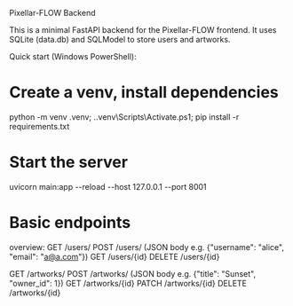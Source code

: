 Pixellar-FLOW Backend

This is a minimal FastAPI backend for the Pixellar-FLOW frontend. It uses SQLite (data.db) and SQLModel to store users and artworks.

Quick start (Windows PowerShell):

# Create a venv, install dependencies
python -m venv .venv; .\.venv\Scripts\Activate.ps1; pip install -r requirements.txt

# Start the server
uvicorn main:app --reload --host 127.0.0.1 --port 8001

# Basic endpoints
overview:
GET /users/
POST /users/  (JSON body e.g. {"username": "alice", "email": "a@a.com"})
GET /users/{id}
DELETE /users/{id}

GET /artworks/
POST /artworks/  (JSON body e.g. {"title": "Sunset", "owner_id": 1})
GET /artworks/{id}
PATCH /artworks/{id}
DELETE /artworks/{id}
